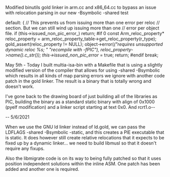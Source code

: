Modified binutils gold linker in arm.cc and x86_64.cc to bypass
an issue with relocation parsing in our new -Bsymbolic -shared test

 default:
      {
        // This prevents us from issuing more than one error per reloc
        // section.  But we can still wind up issuing more than one
        // error per object file.
        if (this->issued_non_pic_error_)
          return;
#if 0
        const Arm_reloc_property* reloc_property =
          arm_reloc_property_table->get_reloc_property(r_type);
        gold_assert(reloc_property != NULL);
        object->error(_("requires unsupported dynamic reloc %s; "
                      "recompile with -fPIC"),
                      reloc_property->name().c_str());
        this->issued_non_pic_error_ = true;
        return;
#endif
        break;

May 5th - Today I built multia-isa-bin with a Makefile that is using
a slightly modified version of the compiler that allows for using -shared -Bsymbolic
which results in all kinds of map parsing errors we ignore with another code patch
in the gold linker. The result is a binary that is totally wrong and doesn't work.

I've gone back to the drawing board of just building all of the libraries as PIC,
building the binary as a standard static binary with align of 0x1000 (pyelf modification)
and a linker script starting at text 0x0. And rcrt1.o--

-- 5/6/2021

When we use the GNU ld linker instead of ld.gold, we can pass the LDFLAGS
-shared -Bsymbolic -static, and this creates a PIE executable that is static.
It does however still create relative relocations that it expects to be
fixed up by a dynamic linker... we need to build libmusl so that it doesn't
require any fixups.

Also the libmigrate code is on its way to being fully patched so that it uses
position independent solutions within the inline ASM. One patch has been added
and another one is required.


